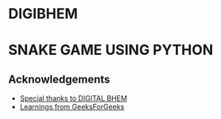 # DIGIBHEM
# SNAKE GAME USING PYTHON


## Acknowledgements

 - [Special thanks to DIGITAL BHEM](https://digitalbhem.com)
 - [Learnings from GeeksForGeeks](https://www.geeksforgeeks.org)
 
